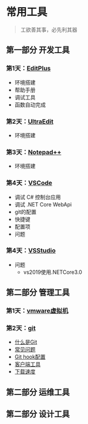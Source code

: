 # 常用工具

>工欲善其事，必先利其器

## 第一部分 开发工具

### 第1天：[EditPlus](./1.1_EditPlus.md)

- 环境搭建
- 帮助手册
- 调试工具
- 函数自动完成

### 第2天：[UltraEdit](./1.2_UltraEdit.md)

- 环境搭建

### 第3天：[Notepad++](./1.3_Notepad++.md)

- 环境搭建

### 第4天：[VSCode](./1.4_VSCode.md)

- 调试 C# 控制台应用
- 调试 .NET Core WebApi
- git的配置
- 快捷键
- 配置项
- 问题
  
### 第4天：[VSStudio](./1.5_VSStudio.md)

- 问题
  - vs2019使用.NETCore3.0

## 第二部分 管理工具

### 第1天：[vmware虚拟机](./2.1_vmware虚拟机.md)

### 第2天：[git](./2.2_git.md)

- [什么是Git](#什么是Git)
- [常见问题](#常见问题)
- [Git&nbsp;hook配置](#Git&nbsp;hook配置)
- [客户端工具](#客户端工具)
- [下载速度](#下载速度)

## 第二部分 运维工具

## 第二部分 设计工具
